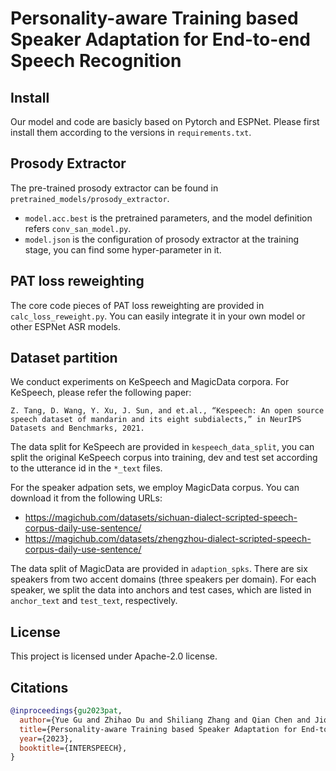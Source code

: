 # Personality-aware Training based Speaker Adaptation for End-to-end Speech Recognition
## Install
Our model and code are basicly based on Pytorch and ESPNet. Please first install them according to the versions in `requirements.txt`.

## Prosody Extractor
The pre-trained prosody extractor can be found in `pretrained_models/prosody_extractor`. 
- `model.acc.best` is the pretrained parameters, and the model definition refers `conv_san_model.py`.
- `model.json` is the configuration of prosody extractor at the training stage, you can find some hyper-parameter in it.

## PAT loss reweighting
The core code pieces of PAT loss reweighting are provided in `calc_loss_reweight.py`. 
You can easily integrate it in your own model or other ESPNet ASR models.

## Dataset partition
We conduct experiments on KeSpeech and MagicData corpora. For KeSpeech, please refer the following paper:

```
Z. Tang, D. Wang, Y. Xu, J. Sun, and et.al., “Kespeech: An open source speech dataset of mandarin and its eight subdialects,” in NeurIPS Datasets and Benchmarks, 2021.
```

The data split for KeSpeech are provided in `kespeech_data_split`, you can split the original KeSpeech corpus into training, dev and test set according to the utterance id in the `*_text` files.

For the speaker adpation sets, we employ MagicData corpus. You can download it from the following URLs:
- https://magichub.com/datasets/sichuan-dialect-scripted-speech-corpus-daily-use-sentence/
- https://magichub.com/datasets/zhengzhou-dialect-scripted-speech-corpus-daily-use-sentence/

The data split of MagicData are provided in `adaption_spks`. There are six speakers from two accent domains (three speakers per domain).
For each speaker, we split the data into anchors and test cases, which are listed in `anchor_text` and `test_text`, respectively.

## License
This project is licensed under Apache-2.0 license.

## Citations

``` bibtex
@inproceedings{gu2023pat,
  author={Yue Gu and Zhihao Du and Shiliang Zhang and Qian Chen and Jiqing Han},
  title={Personality-aware Training based Speaker Adaptation for End-to-end Speech Recognition},
  year={2023},
  booktitle={INTERSPEECH},
}
```